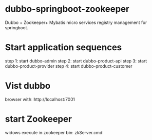 # dubbo-springboot-zookeeper

Dubbo + Zookeeper+ Mybatis micro services registry management for springboot.


# Start application sequences

step 1: start dubbo-admin
step 2: start dubbo-product-api
step 3: start dubbo-product-provider
step 4: start dubbo-product-customer

# Vist dubbo

browser with: http://localhost:7001

# start Zookeeper

widows execute in zookeeper bin: zkServer.cmd
